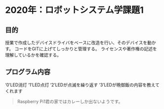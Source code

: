 # 2020年：ロボットシステム学課題1
## 目的
授業で作成したデバイスドライバをベースに改造を行い、そのデバイスを動かす。
コードをGITに上げてしっかりと管理する。
ライセンスや著作権の記述を理解しているかを確認する。
## プログラム内容
‘0’LED消灯
‘1’LED点灯
‘2’LEDが点滅を繰り返す
‘3’LEDが晩御飯の内容を教えてくれます
> Raspberry Pi1君の家ではカレーしか出ないようです。
